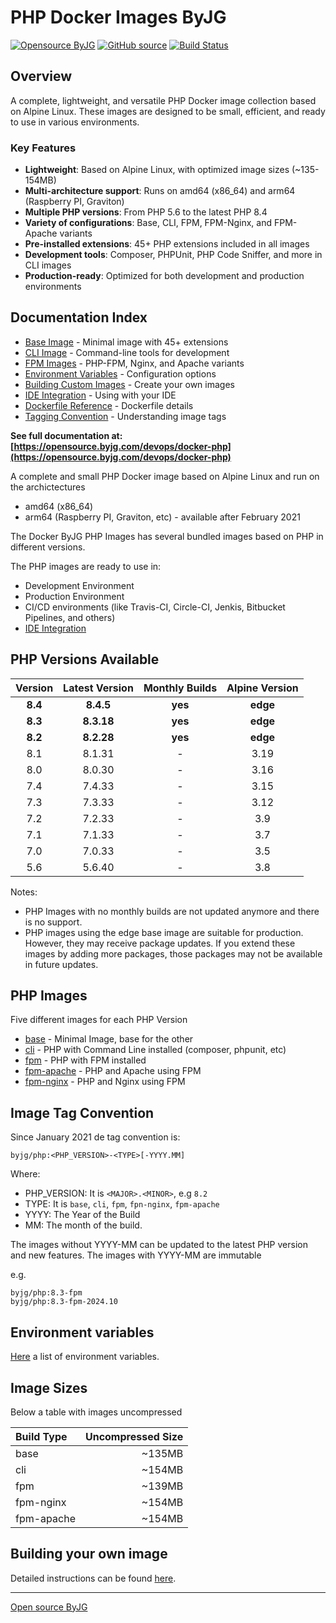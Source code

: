 # PHP Docker Images ByJG

[![Opensource ByJG](https://img.shields.io/badge/opensource-byjg-success.svg)](http://opensource.byjg.com)
[![GitHub source](https://img.shields.io/badge/Github-source-informational?logo=github)](https://github.com/byjg/docker-php/)
[![Build Status](https://github.com/byjg/docker-php/actions/workflows/build.yml/badge.svg?branch=master)](https://github.com/byjg/docker-php/actions/workflows/build.yml)

## Overview

A complete, lightweight, and versatile PHP Docker image collection based on Alpine Linux. These images are designed to be small, efficient, and ready to use in various environments.

### Key Features

- **Lightweight**: Based on Alpine Linux, with optimized image sizes (~135-154MB)
- **Multi-architecture support**: Runs on amd64 (x86_64) and arm64 (Raspberry PI, Graviton)
- **Multiple PHP versions**: From PHP 5.6 to the latest PHP 8.4
- **Variety of configurations**: Base, CLI, FPM, FPM-Nginx, and FPM-Apache variants
- **Pre-installed extensions**: 45+ PHP extensions included in all images
- **Development tools**: Composer, PHPUnit, PHP Code Sniffer, and more in CLI images
- **Production-ready**: Optimized for both development and production environments

## Documentation Index

- [Base Image](image-base) - Minimal image with 45+ extensions
- [CLI Image](image-cli) - Command-line tools for development
- [FPM Images](image-fpm) - PHP-FPM, Nginx, and Apache variants
- [Environment Variables](environment) - Configuration options
- [Building Custom Images](building) - Create your own images
- [IDE Integration](ide) - Using with your IDE
- [Dockerfile Reference](dockerfile) - Dockerfile details
- [Tagging Convention](tagging) - Understanding image tags

**See full documentation at: [https://opensource.byjg.com/devops/docker-php](https://opensource.byjg.com/devops/docker-php)**

A complete and small PHP Docker image based on Alpine Linux and run on the archictectures

- amd64 (x86_64)
- arm64 (Raspberry PI, Graviton, etc) - available after February 2021

The Docker ByJG PHP Images has several bundled images based on PHP in different versions.

The PHP images are ready to use in:

- Development Environment
- Production Environment
- CI/CD environments (like Travis-CI, Circle-CI, Jenkis, Bitbucket Pipelines, and others)
- [IDE Integration](ide)

## PHP Versions Available

| Version | Latest Version | Monthly Builds | Alpine Version |
|:-------:|:--------------:|:--------------:|:--------------:|
| **8.4** |   **8.4.5**    |    **yes**     |    **edge**    |
| **8.3** |   **8.3.18**   |    **yes**     |    **edge**    |
| **8.2** |   **8.2.28**   |    **yes**     |    **edge**    |
|   8.1   |     8.1.31     |       -        |      3.19      |      
|   8.0   |     8.0.30     |       -        |      3.16      |     
|   7.4   |     7.4.33     |       -        |      3.15      |    
|   7.3   |     7.3.33     |       -        |      3.12      |   
|   7.2   |     7.2.33     |       -        |      3.9       |  
|   7.1   |     7.1.33     |       -        |      3.7       | 
|   7.0   |     7.0.33     |       -        |      3.5       |
|   5.6   |     5.6.40     |       -        |      3.8       |

Notes:
- PHP Images with no monthly builds are not updated anymore and there is no support.
- PHP images using the edge base image are suitable for production. However, they may receive package updates. If you extend these images by adding more packages, those packages may not be available in future updates.

## PHP Images

Five different images for each PHP Version

- [base](image-base) - Minimal Image, base for the other
- [cli](image-cli) - PHP with Command Line installed (composer, phpunit, etc)
- [fpm](image-fpm) - PHP with FPM installed
- [fpm-apache](image-fpm) - PHP and Apache using FPM
- [fpm-nginx](image-fpm) - PHP and Nginx using FPM

## Image Tag Convention

Since January 2021 de tag convention is:

```
byjg/php:<PHP_VERSION>-<TYPE>[-YYYY.MM]
```

Where:
- PHP_VERSION: It is `<MAJOR>.<MINOR>`, e.g `8.2`
- TYPE: It is `base`, `cli`,  `fpm`, `fpn-nginx`, `fpm-apache`
- YYYY: The Year of the Build
- MM: The month of the build.

The images without YYYY-MM can be updated to the latest PHP version and new features. 
The images with YYYY-MM are immutable

e.g.

```
byjg/php:8.3-fpm
byjg/php:8.3-fpm-2024.10
```

## Environment variables

[Here](environment) a list of environment variables.

 
## Image Sizes

Below a table with images uncompressed

| Build Type | Uncompressed Size |
|:-----------|------------------:|
| base       |            ~135MB |
| cli        |            ~154MB |
| fpm        |            ~139MB |
| fpm-nginx  |            ~154MB |
| fpm-apache |            ~154MB |


## Building your own image

Detailed instructions can be found [here](building).

----
[Open source ByJG](http://opensource.byjg.com)
